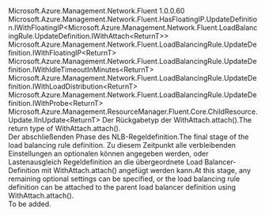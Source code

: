 <Type Name="IWithAttach&lt;ReturnT&gt;" FullName="Microsoft.Azure.Management.Network.Fluent.LoadBalancingRule.UpdateDefinition.IWithAttach&lt;ReturnT&gt;">
  <TypeSignature Language="C#" Value="public interface IWithAttach&lt;ReturnT&gt; : Microsoft.Azure.Management.Network.Fluent.HasFloatingIP.UpdateDefinition.IWithFloatingIP&lt;Microsoft.Azure.Management.Network.Fluent.LoadBalancingRule.UpdateDefinition.IWithAttach&lt;ReturnT&gt;&gt;, Microsoft.Azure.Management.Network.Fluent.LoadBalancingRule.UpdateDefinition.IWithFloatingIP&lt;ReturnT&gt;, Microsoft.Azure.Management.Network.Fluent.LoadBalancingRule.UpdateDefinition.IWithIdleTimeoutInMinutes&lt;ReturnT&gt;, Microsoft.Azure.Management.Network.Fluent.LoadBalancingRule.UpdateDefinition.IWithLoadDistribution&lt;ReturnT&gt;, Microsoft.Azure.Management.Network.Fluent.LoadBalancingRule.UpdateDefinition.IWithProbe&lt;ReturnT&gt;, Microsoft.Azure.Management.ResourceManager.Fluent.Core.ChildResource.Update.IInUpdate&lt;ReturnT&gt;" />
  <TypeSignature Language="ILAsm" Value=".class public interface auto ansi abstract IWithAttach`1&lt;ReturnT&gt; implements class Microsoft.Azure.Management.Network.Fluent.HasFloatingIP.UpdateDefinition.IWithFloatingIP`1&lt;class Microsoft.Azure.Management.Network.Fluent.LoadBalancingRule.UpdateDefinition.IWithAttach`1&lt;!ReturnT&gt;&gt;, class Microsoft.Azure.Management.Network.Fluent.LoadBalancingRule.UpdateDefinition.IWithFloatingIP`1&lt;!ReturnT&gt;, class Microsoft.Azure.Management.Network.Fluent.LoadBalancingRule.UpdateDefinition.IWithIdleTimeoutInMinutes`1&lt;!ReturnT&gt;, class Microsoft.Azure.Management.Network.Fluent.LoadBalancingRule.UpdateDefinition.IWithLoadDistribution`1&lt;!ReturnT&gt;, class Microsoft.Azure.Management.Network.Fluent.LoadBalancingRule.UpdateDefinition.IWithProbe`1&lt;!ReturnT&gt;, class Microsoft.Azure.Management.ResourceManager.Fluent.Core.ChildResource.Update.IInUpdate`1&lt;!ReturnT&gt;" />
  <TypeSignature Language="DocId" Value="T:Microsoft.Azure.Management.Network.Fluent.LoadBalancingRule.UpdateDefinition.IWithAttach`1" />
  <TypeSignature Language="VB.NET" Value="Public Interface IWithAttach(Of ReturnT)&#xA;Implements IInUpdate(Of ReturnT), IWithFloatingIP(Of IWithAttach(Of ReturnT)), IWithFloatingIP(Of ReturnT), IWithIdleTimeoutInMinutes(Of ReturnT), IWithLoadDistribution(Of ReturnT), IWithProbe(Of ReturnT)" />
  <TypeSignature Language="F#" Value="type IWithAttach&lt;'ReturnT&gt; = interface&#xA;    interface IInUpdate&lt;'ReturnT&gt;&#xA;    interface IWithFloatingIP&lt;'ReturnT&gt;&#xA;    interface IWithFloatingIP&lt;IWithAttach&lt;'ReturnT&gt;&gt;&#xA;    interface IWithIdleTimeoutInMinutes&lt;'ReturnT&gt;&#xA;    interface IWithLoadDistribution&lt;'ReturnT&gt;&#xA;    interface IWithProbe&lt;'ReturnT&gt;" />
  <AssemblyInfo>
    <AssemblyName>Microsoft.Azure.Management.Network.Fluent</AssemblyName>
    <AssemblyVersion>1.0.0.60</AssemblyVersion>
  </AssemblyInfo>
  <TypeParameters>
    <TypeParameter Name="ParentT" />
  </TypeParameters>
  <Interfaces>
    <Interface>
      <InterfaceName>Microsoft.Azure.Management.Network.Fluent.HasFloatingIP.UpdateDefinition.IWithFloatingIP&lt;Microsoft.Azure.Management.Network.Fluent.LoadBalancingRule.UpdateDefinition.IWithAttach&lt;ReturnT&gt;&gt;</InterfaceName>
    </Interface>
    <Interface>
      <InterfaceName>Microsoft.Azure.Management.Network.Fluent.LoadBalancingRule.UpdateDefinition.IWithFloatingIP&lt;ReturnT&gt;</InterfaceName>
    </Interface>
    <Interface>
      <InterfaceName>Microsoft.Azure.Management.Network.Fluent.LoadBalancingRule.UpdateDefinition.IWithIdleTimeoutInMinutes&lt;ReturnT&gt;</InterfaceName>
    </Interface>
    <Interface>
      <InterfaceName>Microsoft.Azure.Management.Network.Fluent.LoadBalancingRule.UpdateDefinition.IWithLoadDistribution&lt;ReturnT&gt;</InterfaceName>
    </Interface>
    <Interface>
      <InterfaceName>Microsoft.Azure.Management.Network.Fluent.LoadBalancingRule.UpdateDefinition.IWithProbe&lt;ReturnT&gt;</InterfaceName>
    </Interface>
    <Interface>
      <InterfaceName>Microsoft.Azure.Management.ResourceManager.Fluent.Core.ChildResource.Update.IInUpdate&lt;ReturnT&gt;</InterfaceName>
    </Interface>
  </Interfaces>
  <Docs>
    <typeparam name="ReturnT"><span data-ttu-id="1a605-101">Der Rückgabetyp der WithAttach.attach().</span><span class="sxs-lookup"><span data-stu-id="1a605-101">The return type of  WithAttach.attach().</span></span></typeparam>
    <summary>
            <span data-ttu-id="1a605-102">Der abschließenden Phase des NLB-Regeldefinition.</span><span class="sxs-lookup"><span data-stu-id="1a605-102">The final stage of the load balancing rule definition.</span></span>
            <span data-ttu-id="1a605-103">Zu diesem Zeitpunkt alle verbleibenden Einstellungen an optionalen können angegeben werden, oder Lastenausgleich Regeldefinition an die übergeordnete Load Balancer-Definition mit WithAttach.attach() angefügt werden kann.</span><span class="sxs-lookup"><span data-stu-id="1a605-103">At this stage, any remaining optional settings can be specified, or the load balancing rule definition can be attached to the parent load balancer definition using  WithAttach.attach().</span></span>
            </summary>
    <remarks>To be added.</remarks>
  </Docs>
  <Members />
</Type>